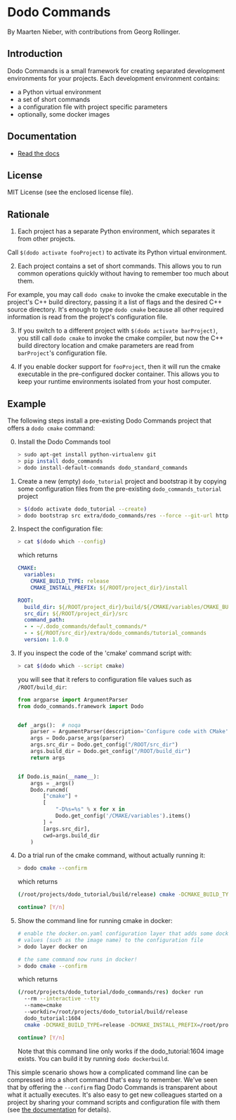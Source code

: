 # Dodo Commands

By Maarten Nieber, with contributions from Georg Rollinger.

## Introduction

Dodo Commands is a small framework for creating separated development environments for your projects. Each development environment contains:

- a Python virtual environment
- a set of short commands
- a configuration file with project specific parameters
- optionally, some docker images

## Documentation

- [Read the docs](http://dodo-commands.readthedocs.io/en/latest/?)

## License

MIT License (see the enclosed license file).

## Rationale

1. Each project has a separate Python environment, which separates it from other projects.

Call `$(dodo activate fooProject)` to activate its Python virtual environment.

2. Each project contains a set of short commands. This allows you to run common operations quickly without having to remember too much about them.

For example, you may call `dodo cmake` to invoke the cmake executable in the project's C++ build directory, passing it a list of flags and the desired C++ source directory. It's enough to type `dodo cmake` because all other required information is read from the project's configuration file.

3. If you switch to a different project with `$(dodo activate barProject)`, you still call `dodo cmake` to invoke the cmake compiler, but now the C++ build directory location and cmake parameters are read from `barProject`'s configuration file.

4. If you enable docker support for `fooProject`, then it will run the cmake executable in the pre-configured docker container. This allows you to keep your runtime environments isolated from your host computer.

## Example

The following steps install a pre-existing Dodo Commands project that offers a `dodo cmake` command:

0. Install the Dodo Commands tool
    ```bash
    > sudo apt-get install python-virtualenv git
    > pip install dodo_commands
    > dodo install-default-commands dodo_standard_commands
    ```

1. Create a new (empty) `dodo_tutorial` project and bootstrap it by copying some configuration files from the pre-existing `dodo_commands_tutorial` project

    ```bash
    > $(dodo activate dodo_tutorial --create)
    > dodo bootstrap src extra/dodo_commands/res --force --git-url https://github.com/mnieber/dodo_commands_tutorial.git
    ```

2. Inspect the configuration file:

    ```bash
    > cat $(dodo which --config)
    ```

    which returns

    ```yaml
    CMAKE:
      variables:
        CMAKE_BUILD_TYPE: release
        CMAKE_INSTALL_PREFIX: ${/ROOT/project_dir}/install

    ROOT:
      build_dir: ${/ROOT/project_dir}/build/${/CMAKE/variables/CMAKE_BUILD_TYPE}
      src_dir: ${/ROOT/project_dir}/src
      command_path:
      - - ~/.dodo_commands/default_commands/*
      - - ${/ROOT/src_dir}/extra/dodo_commands/tutorial_commands
      version: 1.0.0
    ```

3. If you inspect the code of the 'cmake' command script with:

    ```bash
    > cat $(dodo which --script cmake)
    ```

    you will see that it refers to configuration file values such as `/ROOT/build_dir`:

    ```python
    from argparse import ArgumentParser
    from dodo_commands.framework import Dodo


    def _args():  # noqa
        parser = ArgumentParser(description='Configure code with CMake')
        args = Dodo.parse_args(parser)
        args.src_dir = Dodo.get_config("/ROOT/src_dir")
        args.build_dir = Dodo.get_config("/ROOT/build_dir")
        return args


    if Dodo.is_main(__name__):
        args = _args()
        Dodo.runcmd(
            ["cmake"] +
            [
                "-D%s=%s" % x for x in
                Dodo.get_config('/CMAKE/variables').items()
            ] +
            [args.src_dir],
            cwd=args.build_dir
        )
    ```

4. Do a trial run of the cmake command, without actually running it:

    ```bash
    > dodo cmake --confirm
    ```

    which returns

    ```bash
    (/root/projects/dodo_tutorial/build/release) cmake -DCMAKE_BUILD_TYPE=release -DCMAKE_INSTALL_PREFIX=/root/projects/dodo_tutorial/install /root/projects/dodo_tutorial/src

    continue? [Y/n]
    ```

5. Show the command line for running cmake in docker:

    ```bash
    # enable the docker.on.yaml configuration layer that adds some docker specific
    # values (such as the image name) to the configuration file
    > dodo layer docker on

    # the same command now runs in docker!
    > dodo cmake --confirm
    ```

    which returns

    ```bash
    (/root/projects/dodo_tutorial/dodo_commands/res) docker run
      --rm --interactive --tty
      --name=cmake
      --workdir=/root/projects/dodo_tutorial/build/release
      dodo_tutorial:1604
      cmake -DCMAKE_BUILD_TYPE=release -DCMAKE_INSTALL_PREFIX=/root/projects/dodo_tutorial/install /root/projects/dodo_tutorial/src

    continue? [Y/n]
    ```

    Note that this command line only works if the dodo_tutorial:1604 image exists. You can build it by running `dodo dockerbuild`.


This simple scenario shows how a complicated command line can be compressed into a short command that's easy to remember. We've seen that by offering the `--confirm` flag Dodo Commands is transparent about what it actually executes. It's also easy to get new colleagues started on a project by sharing your command scripts and configuration file with them (see [the documentation](http://dodo-commands.readthedocs.io/en/latest/sharing-projects.html) for details).
